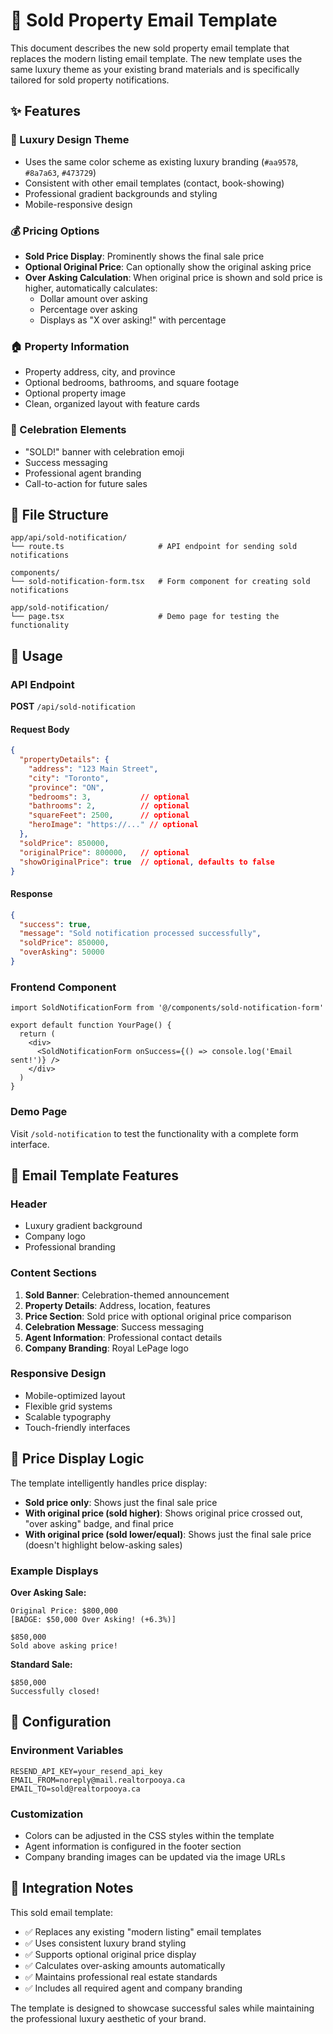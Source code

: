 # 🎉 Sold Property Email Template

This document describes the new sold property email template that replaces the modern listing email template. The new template uses the same luxury theme as your existing brand materials and is specifically tailored for sold property notifications.

## ✨ Features

### 🎨 Luxury Design Theme
- Uses the same color scheme as existing luxury branding (`#aa9578`, `#8a7a63`, `#473729`)
- Consistent with other email templates (contact, book-showing)
- Professional gradient backgrounds and styling
- Mobile-responsive design

### 💰 Pricing Options
- **Sold Price Display**: Prominently shows the final sale price
- **Optional Original Price**: Can optionally show the original asking price
- **Over Asking Calculation**: When original price is shown and sold price is higher, automatically calculates:
  - Dollar amount over asking
  - Percentage over asking  
  - Displays as "X over asking!" with percentage

### 🏠 Property Information
- Property address, city, and province
- Optional bedrooms, bathrooms, and square footage
- Optional property image
- Clean, organized layout with feature cards

### 🎊 Celebration Elements
- "SOLD!" banner with celebration emoji
- Success messaging
- Professional agent branding
- Call-to-action for future sales

## 📁 File Structure

```
app/api/sold-notification/
└── route.ts                     # API endpoint for sending sold notifications

components/
└── sold-notification-form.tsx   # Form component for creating sold notifications

app/sold-notification/
└── page.tsx                     # Demo page for testing the functionality
```

## 🚀 Usage

### API Endpoint
**POST** `/api/sold-notification`

#### Request Body
```json
{
  "propertyDetails": {
    "address": "123 Main Street",
    "city": "Toronto", 
    "province": "ON",
    "bedrooms": 3,           // optional
    "bathrooms": 2,          // optional
    "squareFeet": 2500,      // optional
    "heroImage": "https://..." // optional
  },
  "soldPrice": 850000,
  "originalPrice": 800000,   // optional
  "showOriginalPrice": true  // optional, defaults to false
}
```

#### Response
```json
{
  "success": true,
  "message": "Sold notification processed successfully",
  "soldPrice": 850000,
  "overAsking": 50000
}
```

### Frontend Component
```tsx
import SoldNotificationForm from '@/components/sold-notification-form'

export default function YourPage() {
  return (
    <div>
      <SoldNotificationForm onSuccess={() => console.log('Email sent!')} />
    </div>
  )
}
```

### Demo Page
Visit `/sold-notification` to test the functionality with a complete form interface.

## 📧 Email Template Features

### Header
- Luxury gradient background
- Company logo
- Professional branding

### Content Sections
1. **Sold Banner**: Celebration-themed announcement
2. **Property Details**: Address, location, features
3. **Price Section**: Sold price with optional original price comparison
4. **Celebration Message**: Success messaging
5. **Agent Information**: Professional contact details
6. **Company Branding**: Royal LePage logo

### Responsive Design
- Mobile-optimized layout
- Flexible grid systems
- Scalable typography
- Touch-friendly interfaces

## 🎯 Price Display Logic

The template intelligently handles price display:

- **Sold price only**: Shows just the final sale price
- **With original price (sold higher)**: Shows original price crossed out, "over asking" badge, and final price
- **With original price (sold lower/equal)**: Shows just the final sale price (doesn't highlight below-asking sales)

### Example Displays

**Over Asking Sale:**
```
Original Price: $800,000
[BADGE: $50,000 Over Asking! (+6.3%)]

$850,000
Sold above asking price!
```

**Standard Sale:**
```
$850,000
Successfully closed!
```

## 🔧 Configuration

### Environment Variables
```env
RESEND_API_KEY=your_resend_api_key
EMAIL_FROM=noreply@mail.realtorpooya.ca
EMAIL_TO=sold@realtorpooya.ca
```

### Customization
- Colors can be adjusted in the CSS styles within the template
- Agent information is configured in the footer section
- Company branding images can be updated via the image URLs

## 🌟 Integration Notes

This sold email template:
- ✅ Replaces any existing "modern listing" email templates
- ✅ Uses consistent luxury brand styling
- ✅ Supports optional original price display
- ✅ Calculates over-asking amounts automatically
- ✅ Maintains professional real estate standards
- ✅ Includes all required agent and company branding

The template is designed to showcase successful sales while maintaining the professional luxury aesthetic of your brand.